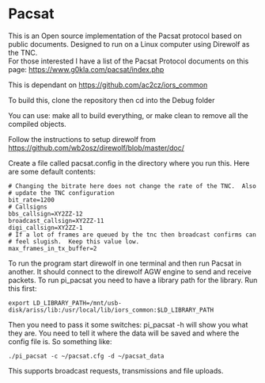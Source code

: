 # Pacsat
This is an Open source implementation of the Pacsat protocol based on public documents.  Designed to run on a Linux computer using Direwolf as the TNC.  
For those interested I have a list of the Pacsat Protocol documents on this page: https://www.g0kla.com/pacsat/index.php

This is dependant on https://github.com/ac2cz/iors_common

To build this, clone the repository then cd into the Debug folder

You can use:  make all to build everything, or make clean to remove all the compiled objects.

Follow the instructions to setup direwolf from https://github.com/wb2osz/direwolf/blob/master/doc/

Create a file called pacsat.config in the directory where you run this.  Here are some default contents:
```
# Changing the bitrate here does not change the rate of the TNC.  Also
# update the TNC configuration
bit_rate=1200
# Callsigns
bbs_callsign=XY2ZZ-12
broadcast_callsign=XY2ZZ-11
digi_callsign=XY2ZZ-1
# If a lot of frames are queued by the tnc then broadcast confirms can
# feel slugish.  Keep this value low.
max_frames_in_tx_buffer=2
```

To run the program start direwolf in one terminal and then run Pacsat in another.  It should connect to the direwolf AGW engine to send and receive packets.
To run pi_pacsat you need to have a library path for the library.  Run this first:
```
export LD_LIBRARY_PATH=/mnt/usb-disk/ariss/lib:/usr/local/lib/iors_common:$LD_LIBRARY_PATH
```
Then you need to pass it some switches:
pi_pacsat -h will show you what they are.
You need to tell it where the data will be saved and where the config file is.  So something like:
```
./pi_pacsat -c ~/pacsat.cfg -d ~/pacsat_data
```
This supports broadcast requests, transmissions and file uploads.
